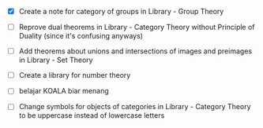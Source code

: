 - [x] Create a note for category of groups in Library - Group Theory
- [ ] Reprove dual theorems in Library - Category Theory without Principle of Duality (since it's confusing anyways)
- [ ] Add theorems about unions and intersections of images and preimages in Library - Set Theory
- [ ] Create a library for number theory
- [ ] belajar KOALA biar menang
- [ ] Change symbols for objects of categories in Library - Category Theory to be uppercase instead of lowercase letters

